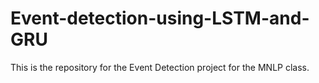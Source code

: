# Event-detection-using-LSTM-and-GRU
This is the repository for the Event Detection project for the MNLP class.

